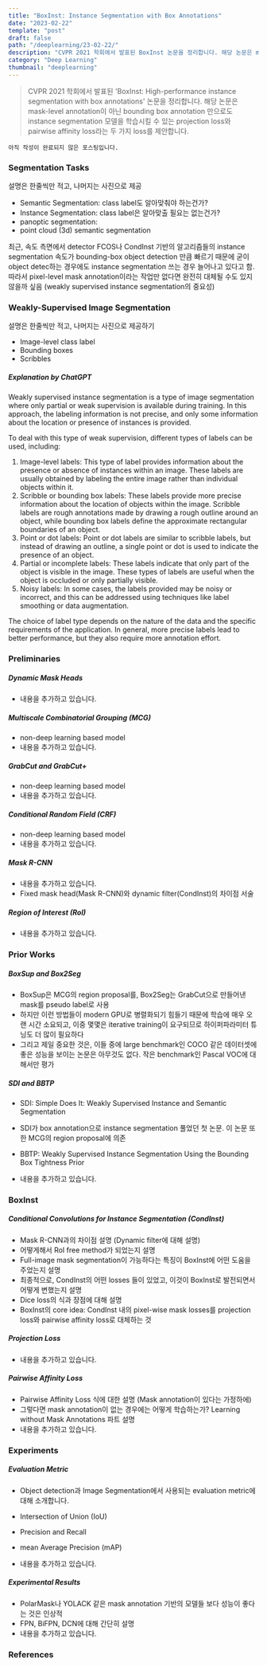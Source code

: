```yaml
---
title: "BoxInst: Instance Segmentation with Box Annotations"
date: "2023-02-22"
template: "post"
draft: false
path: "/deeplearning/23-02-22/"
description: "CVPR 2021 학회에서 발표된 BoxInst 논문을 정리합니다. 해당 논문은 mask-level annotation이 아닌 bounding box annotation 만으로도 instance segmentation 모델을 학습시킬 수 있는 projection loss와 pairwise affinity loss라는 두 가지 loss를 제안합니다."
category: "Deep Learning"
thumbnail: "deeplearning"
---
```


> CVPR 2021 학회에서 발표된 'BoxInst: High-performance instance segmentation with box annotations' 논문을 정리합니다. 해당 논문은 mask-level annotation이 아닌 bounding box annotation 만으로도 instance segmentation 모델을 학습시킬 수 있는 projection loss와 pairwise affinity loss라는 두 가지 loss를 제안합니다.

`아직 작성이 완료되지 않은 포스팅입니다.`

### Segmentation Tasks

설명은 한줄씩만 적고, 나머지는 사진으로 제공

- Semantic Segmentation: class label도 알아맞춰야 하는건가?
- Instance Segmentation: class label은 알아맞출 필요는 없는건가?
- panoptic segmentation:
- point cloud (3d) semantic segmentation

최근, 속도 측면에서 detector FCOS나 CondInst 기반의 알고리즘들의 instance segmentation 속도가 bounding-box object detection 만큼 빠르기 때문에 굳이 object detec하는 경우에도 instance segmentation 쓰는 경우 늘어나고 있다고 함. 따라서 pixel-level mask annotation이라는 작업만 없다면 완전히 대체될 수도 있지 않을까 싶음 (weakly supervised instance segmentation의 중요성)

### Weakly-Supervised Image Segmentation

설명은 한줄씩만 적고, 나머지는 사진으로 제공하기

- Image-level class label
- Bounding boxes
- Scribbles

##### Explanation by ChatGPT

Weakly supervised instance segmentation is a type of image segmentation where only partial or weak supervision is available during training. In this approach, the labeling information is not precise, and only some information about the location or presence of instances is provided.

To deal with this type of weak supervision, different types of labels can be used, including:

1. Image-level labels: This type of label provides information about the presence or absence of instances within an image. These labels are usually obtained by labeling the entire image rather than individual objects within it.
2. Scribble or bounding box labels: These labels provide more precise information about the location of objects within the image. Scribble labels are rough annotations made by drawing a rough outline around an object, while bounding box labels define the approximate rectangular boundaries of an object.
3. Point or dot labels: Point or dot labels are similar to scribble labels, but instead of drawing an outline, a single point or dot is used to indicate the presence of an object.
4. Partial or incomplete labels: These labels indicate that only part of the object is visible in the image. These types of labels are useful when the object is occluded or only partially visible.
5. Noisy labels: In some cases, the labels provided may be noisy or incorrect, and this can be addressed using techniques like label smoothing or data augmentation.

The choice of label type depends on the nature of the data and the specific requirements of the application. In general, more precise labels lead to better performance, but they also require more annotation effort.

### Preliminaries

##### Dynamic Mask Heads

- 내용을 추가하고 있습니다.

##### Multiscale Combinatorial Grouping (MCG)

- non-deep learning based model
- 내용을 추가하고 있습니다.

##### GrabCut and GrabCut+

- non-deep learning based model
- 내용을 추가하고 있습니다.

##### Conditional Random Field (CRF)

- non-deep learning based model
- 내용을 추가하고 있습니다.

##### Mask R-CNN

- 내용을 추가하고 있습니다.
- Fixed mask head(Mask R-CNN)와 dynamic filter(CondInst)의 차이점 서술

##### Region of Interest (RoI)

- 내용을 추가하고 있습니다.

### Prior Works

##### BoxSup and Box2Seg

- BoxSup은 MCG의 region proposal를, Box2Seg는 GrabCut으로 만들어낸 mask를 pseudo label로 사용
- 하지만 이런 방법들이 modern GPU로 병렬화되기 힘들기 때문에 학습에 매우 오랜 시간 소요되고, 이중 몇몇은 iterative training이 요구되므로 하이퍼파라미터 튜닝도 더 많이 필요하다
- 그리고 제일 중요한 것은, 이들 중에 large benchmark인 COCO 같은 데이터셋에 좋은 성능을 보이는 논문은 아무것도 없다. 작은 benchmark인 Pascal VOC에 대해서만 평가

##### SDI and BBTP

- SDI: Simple Does It: Weakly Supervised Instance and Semantic Segmentation
- SDI가 box annotation으로 instance segmentation 풀었던 첫 논문. 이 논문 또한 MCG의 region proposal에 의존
- BBTP: Weakly Supervised Instance Segmentation Using the Bounding Box Tightness Prior

- 내용을 추가하고 있습니다.

### BoxInst

##### Conditional Convolutions for Instance Segmentation (CondInst)

- Mask R-CNN과의 차이점 설명 (Dynamic filter에 대해 설명)
- 어떻게해서 RoI free method가 되었는지 설명
- Full-image mask segmentation이 가능하다는 특징이 BoxInst에 어떤 도움을 주었는지 설명
- 최종적으로, CondInst의 어떤 losses 들이 있었고, 이것이 BoxInst로 발전되면서 어떻게 변했는지 설명
- Dice loss의 식과 장점에 대해 설명
- BoxInst의 core idea: CondInst 내의 pixel-wise mask losses를 projection loss와 pairwise affinity loss로 대체하는 것

##### Projection Loss

- 내용을 추가하고 있습니다.

##### Pairwise Affinity Loss

- Pairwise Affinity Loss 식에 대한 설명 (Mask annotation이 있다는 가정하에)
- 그렇다면 mask annotation이 없는 경우에는 어떻게 학습하는가? Learning without Mask Annotations 파트 설명
- 내용을 추가하고 있습니다.

### Experiments

##### Evaluation Metric

- Object detection과 Image Segmentation에서 사용되는 evaluation metric에 대해 소개합니다.
- Intersection of Union (IoU)
- Precision and Recall
- mean Average Precision (mAP)

- 내용을 추가하고 있습니다.

##### Experimental Results

- PolarMask나 YOLACK 같은 mask annotation 기반의 모델들 보다 성능이 좋다는 것은 인상적
- FPN, BiFPN, DCN에 대해 간단히 설명
- 내용을 추가하고 있습니다.

### References

[^1]:Tian, Zhi, et al. "BoxInst: High-performance instance segmentation with box annotations." *Proceedings of the IEEE/CVF Conference on Computer Vision and Pattern Recognition*. 2021.

